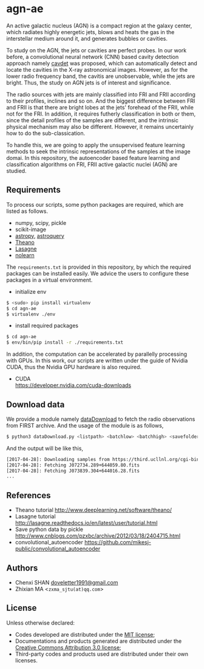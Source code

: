 # agn-ae
An active galactic nucleus (AGN) is a compact region at the galaxy center, which radiates highly energetic jets, blows and heats the gas in the interstellar medium around it, and generates bubbles or cavities. 

To study on the AGN, the jets or cavities are perfect probes. In our work before, a convolutional neural network (CNN) based cavity detection approach namely [cavdet](https://github.com/myinxd/cavdet) was proposed, which can automatically detect and locate the cavities in the X-ray astronomical images. However, as for the lower radio frequency band, the cavitis are unobservable, while the jets are bright. Thus, the study on AGN jets is of interest and significance. 

The radio sources with jets are mainly classified into FRI and FRII according to their profiles, inclines and so on. And the biggest difference between FRI and FRII is that there are bright lobes at the jets' forehead of the FRII, while not for the FRI.
In addition, it requires futherly classification in both or them, since the detail profiles of the samples are different, and the intrinsic physical mechanism may also be different. However, it remains uncertainly how to do the sub-classication. 

To handle this, we are going to apply the unsupervised feature learning methods to seek the intrinsic representations of the samples at the image domai. In this repository, the autoencoder based feature learning and classification algorithms on FRI, FRII active galactic nuclei (AGN) are studied.

## Requirements
To process our scripts, some python packages are required, which are listed as follows.

- numpy, scipy, pickle
- scikit-image
- [astropy](http://docs.astropy.org/en/stable/), [astroquery](http://astroquery.readthedocs.io/en/latest/)
- [Theano](http://www.deeplearning.net/software/theano/) 
- [Lasagne](http://lasagne.readthedocs.io/en/latest/) 
- [nolearn](http://pythonhosted.org/nolearn/lasagne.html)

The `requirements.txt` is provided in this repository, by which the required packages can be installed easily. We advice the users to configure these packages in a virtual environment.

- initialize env
```sh
$ <sudo> pip install virtualenv
$ cd agn-ae
$ virtualenv ./env
```
- install required packages
```sh
$ cd agn-ae
$ env/bin/pip install -r ./requirements.txt
```

In addition, the computation can be accelerated by parallelly processing with GPUs. In this work, our scripts are written under the guide of Nvidia CUDA, thus the Nvidia GPU hardware is also required.

- CUDA  
  https://developer.nvidia.com/cuda-downloads

## Download data
We provide a module namely [dataDownload](https://github.com/myinxd/agn-ae/blob/master/dataDownload.py) to fetch the radio observations from FIRST archive. And the usage of the module is as follows,
```sh
$ python3 dataDownload.py <listpath> <batchlow> <batchhigh> <savefolder>
```
And the output will be like this,
```sh
[2017-04-28]: Downloading samples from https://third.ucllnl.org/cgi-bin/firstcutout
[2017-04-28]: Fetching J072734.289+644059.80.fits
[2017-04-28]: Fetching J073839.304+644016.28.fits
...    
```

## References
- Theano tutorial 
  http://www.deeplearning.net/software/theano/
- Lasagne tutorial 
  http://lasagne.readthedocs.io/en/latest/user/tutorial.html
- Save python data by pickle
  http://www.cnblogs.com/pzxbc/archive/2012/03/18/2404715.html
- convolutional_autoencoder
  https://github.com/mikesj-public/convolutional_autoencoder


## Authors
- Chenxi SHAN <doveletter1991@gmail.com>
- Zhixian MA <`zxma_sjtu(at)qq.com`>

## License
Unless otherwise declared:

- Codes developed are distributed under the [MIT license](https://opensource.org/licenses/mit-license.php);
- Documentations and products generated are distributed under the [Creative Commons Attribution 3.0 license](https://creativecommons.org/licenses/by/3.0/us/deed.en_US);
- Third-party codes and products used are distributed under their own licenses.
